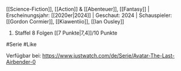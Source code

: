 
[[Science-Fiction]], [[Action]] & [[Abenteuer]], [[Fantasy]] | Erscheinungsjahr: [[2020er|2024]] | Geschaut: 2024 | Schauspieler: [[Gordon Cormier]], [[Kiawentiio]], [[Ian Ousley]] 

1. Staffel 8 Folgen [[7 Punkte|7,4]]/10 Punkte


#Serie #Like

Verfügbar bei: https://www.justwatch.com/de/Serie/Avatar-The-Last-Airbender-0